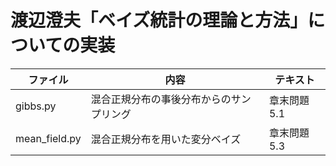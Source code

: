 # 渡辺澄夫「ベイズ統計の理論と方法」についての実装

| ファイル      | 内容                                     | テキスト     |
| ------------- | ---------------------------------------- | ------------ |
| gibbs.py      | 混合正規分布の事後分布からのサンプリング | 章末問題 5.1 |
| mean_field.py | 混合正規分布を用いた変分ベイズ           | 章末問題 5.3 |
